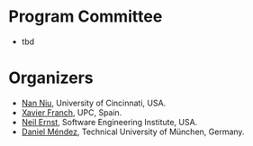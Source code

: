# Program Committee
* tbd

# Organizers

* [Nan Niu](http://homepages.uc.edu/~niunn/), University of Cincinnati, USA. 
* [Xavier Franch](https://www.essi.upc.edu/~franch/), UPC, Spain. 
* [Neil Ernst](http://twitter.com/neilernst), Software Engineering Institute, USA.
* [Daniel Méndez](http://www.mendezfe.org), Technical University of München, Germany.
